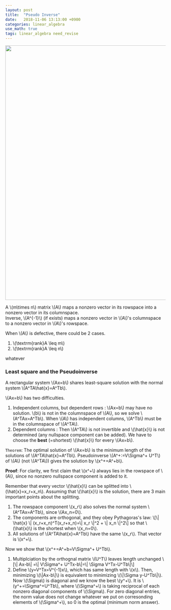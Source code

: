 ```yaml
---
layout: post
title:  "Pseudo Inverse"
date:   2018-11-06 13:13:00 +0900
categories: linear_algebra
use_math: true
tags: linear_algebra need_revise
---
```

<img src="{{ site.url }}/images/math/linear_alg/pseudoinverse.png" class="center" style="width:800px"/>  


A \\(m\times n\\) matrix \\(A\\) maps a nonzero vector in its rowspace into a nonzero vector in its columnspace.  
Inverse, \\(A^\{-1\}\\) (if exists) maps a nonzero vector in \\(A\\)'s columnspace to a nonzero vector in \\(A\\)'s rowspace.  

When \\(A\\) is defective, there could be 2 cases.
1. \\(\textrm\{rank\}A \leq m\\)
2. \\(\textrm\{rank\}A \leq n\\)


whatever

### Least square and the Pseudoinverse

A rectangular system \\(Ax=b\\) shares least-square solution with the normal system \\(A^TA\hat\{x\}=A^Tb\\).  

\\(Ax=b\\) has two difficulties.
1. Independent columns, but dependent rows : \\(Ax=b\\) may have no solution. \\(b\\) is not in the columnspace of \\(A\\), so we solve \\(A^TAx=A^Tb\\). When \\(A\\) has independent columns, \\(A^Tb\\) must be in the columnspace of \\(A^TA\\).
2. Dependent columns : Then \\(A^TA\\) is not invertible and \\(\hat\{x\}\\) is not determined (any nullspace component can be added). We have to choose the __best__ (=shortest) \\(\hat\{x\}\\) for every \\(Ax=b\\).


`Theorem`: The optimal solution of \\(Ax=b\\) is the minimum length of the solutions of \\(A^TA\hat\{x\}=A^Tb\\). Pseudoinverse \\(A^+:=V\Sigma^+ U^T\\) of \\(A\\) (not \\(A^TA\\)) gives the solution by \\(x^+=A^+b\\).

__Proof__: For clarity, we first claim that \\(x^+\\) always lies in the rowspace of \\(A\\), since no nonzero nullspace component is added to it. 

Remember that every vector \\(\hat\{x\}\\) can be splitted into \\(\hat\{x\}=x\_r+x\_n\\). Assuming that \\(\hat\{x\}\\) is the solution, there are 3 main important points about the splitting.
1. The rowspace component \\(x\_r\\) also solves the normal system \\(A^TAx=A^Tb\\), since \\(Ax\_n=0\\).
2. The components are orthogonal, and they obey Pythagoras's law:
\\[\\| \hat\{x\} \\| (x\_r+x\_n)^T(x\_r+x\_n)=\\| x\_r \\|^2 + \\| x\_n \\|^2\\]
so that \\(\hat\{x\}\\) is the shortest when \\(x\_n=0\\).
3. All solutions of \\(A^TA\hat\{x\}=A^Tb\\) have the same \\(x\_r\\). That vector is \\(x^+\\).

Now we show that \\(x^+=A^+b=V\Sigma^+ U^Tb\\).  
1. Multiplciation by the orthognal matrix \\(U^T\\) leaves length unchanged
\\[\\| Ax-b\\| =\\| V\Sigma^+ U^Tx-b\\|=\\| \Sigma V^Tx-U^Tb\\|\\] 
2. Define \\(y=V^Tx=V^\{-1\}x\\), which has same length with \\(x\\). Then, minimizing \\(\\|Ax-b\\|\\) is equivalent to minimizing \\(\\|\Sigma y-U^Tb\\|\\). Now \\(\Sigma\\) is diagonal and we know the best \\(y^+\\). It is \\(y^+=\Sigma^+U^Tb\\), where \\(\Sigma^+\\) is taking reciprocal of each nonzero diagonal components of \\(\Sigma\\). For zero diagonal entries, the norm value does not change whatever we put on corresonding elements of \\(\Sigma^+\\), so 0 is the optimal (minimum norm answer).


